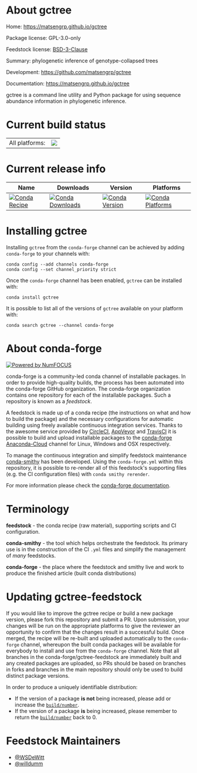 About gctree
============

Home: https://matsengrp.github.io/gctree

Package license: GPL-3.0-only

Feedstock license: [BSD-3-Clause](https://github.com/conda-forge/gctree-feedstock/blob/master/LICENSE.txt)

Summary: phylogenetic inference of genotype-collapsed trees

Development: https://github.com/matsengrp/gctree

Documentation: https://matsengrp.github.io/gctree

gctree is a command line utility and Python package for using
sequence abundance information in phylogenetic inference.


Current build status
====================


<table><tr><td>All platforms:</td>
    <td>
      <a href="https://dev.azure.com/conda-forge/feedstock-builds/_build/latest?definitionId=15618&branchName=master">
        <img src="https://dev.azure.com/conda-forge/feedstock-builds/_apis/build/status/gctree-feedstock?branchName=master">
      </a>
    </td>
  </tr>
</table>

Current release info
====================

| Name | Downloads | Version | Platforms |
| --- | --- | --- | --- |
| [![Conda Recipe](https://img.shields.io/badge/recipe-gctree-green.svg)](https://anaconda.org/conda-forge/gctree) | [![Conda Downloads](https://img.shields.io/conda/dn/conda-forge/gctree.svg)](https://anaconda.org/conda-forge/gctree) | [![Conda Version](https://img.shields.io/conda/vn/conda-forge/gctree.svg)](https://anaconda.org/conda-forge/gctree) | [![Conda Platforms](https://img.shields.io/conda/pn/conda-forge/gctree.svg)](https://anaconda.org/conda-forge/gctree) |

Installing gctree
=================

Installing `gctree` from the `conda-forge` channel can be achieved by adding `conda-forge` to your channels with:

```
conda config --add channels conda-forge
conda config --set channel_priority strict
```

Once the `conda-forge` channel has been enabled, `gctree` can be installed with:

```
conda install gctree
```

It is possible to list all of the versions of `gctree` available on your platform with:

```
conda search gctree --channel conda-forge
```


About conda-forge
=================

[![Powered by
NumFOCUS](https://img.shields.io/badge/powered%20by-NumFOCUS-orange.svg?style=flat&colorA=E1523D&colorB=007D8A)](https://numfocus.org)

conda-forge is a community-led conda channel of installable packages.
In order to provide high-quality builds, the process has been automated into the
conda-forge GitHub organization. The conda-forge organization contains one repository
for each of the installable packages. Such a repository is known as a *feedstock*.

A feedstock is made up of a conda recipe (the instructions on what and how to build
the package) and the necessary configurations for automatic building using freely
available continuous integration services. Thanks to the awesome service provided by
[CircleCI](https://circleci.com/), [AppVeyor](https://www.appveyor.com/)
and [TravisCI](https://travis-ci.com/) it is possible to build and upload installable
packages to the [conda-forge](https://anaconda.org/conda-forge)
[Anaconda-Cloud](https://anaconda.org/) channel for Linux, Windows and OSX respectively.

To manage the continuous integration and simplify feedstock maintenance
[conda-smithy](https://github.com/conda-forge/conda-smithy) has been developed.
Using the ``conda-forge.yml`` within this repository, it is possible to re-render all of
this feedstock's supporting files (e.g. the CI configuration files) with ``conda smithy rerender``.

For more information please check the [conda-forge documentation](https://conda-forge.org/docs/).

Terminology
===========

**feedstock** - the conda recipe (raw material), supporting scripts and CI configuration.

**conda-smithy** - the tool which helps orchestrate the feedstock.
                   Its primary use is in the construction of the CI ``.yml`` files
                   and simplify the management of *many* feedstocks.

**conda-forge** - the place where the feedstock and smithy live and work to
                  produce the finished article (built conda distributions)


Updating gctree-feedstock
=========================

If you would like to improve the gctree recipe or build a new
package version, please fork this repository and submit a PR. Upon submission,
your changes will be run on the appropriate platforms to give the reviewer an
opportunity to confirm that the changes result in a successful build. Once
merged, the recipe will be re-built and uploaded automatically to the
`conda-forge` channel, whereupon the built conda packages will be available for
everybody to install and use from the `conda-forge` channel.
Note that all branches in the conda-forge/gctree-feedstock are
immediately built and any created packages are uploaded, so PRs should be based
on branches in forks and branches in the main repository should only be used to
build distinct package versions.

In order to produce a uniquely identifiable distribution:
 * If the version of a package **is not** being increased, please add or increase
   the [``build/number``](https://docs.conda.io/projects/conda-build/en/latest/resources/define-metadata.html#build-number-and-string).
 * If the version of a package **is** being increased, please remember to return
   the [``build/number``](https://docs.conda.io/projects/conda-build/en/latest/resources/define-metadata.html#build-number-and-string)
   back to 0.

Feedstock Maintainers
=====================

* [@WSDeWitt](https://github.com/WSDeWitt/)
* [@willdumm](https://github.com/willdumm/)

